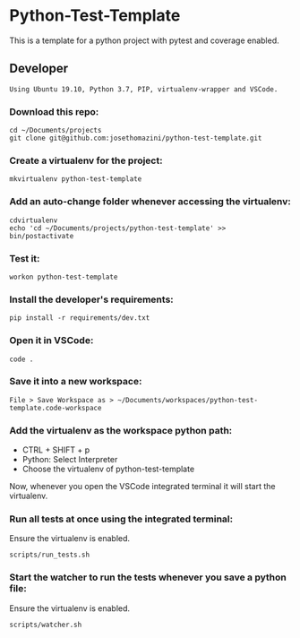 # Python-Test-Template

This is a template for a python project with pytest and coverage enabled.

## Developer

```
Using Ubuntu 19.10, Python 3.7, PIP, virtualenv-wrapper and VSCode.
```

### Download this repo:

```
cd ~/Documents/projects
git clone git@github.com:josethomazini/python-test-template.git
```

### Create a virtualenv for the project:

```
mkvirtualenv python-test-template
```

### Add an auto-change folder whenever accessing the virtualenv:

```
cdvirtualenv
echo 'cd ~/Documents/projects/python-test-template' >> bin/postactivate
```

### Test it:

```
workon python-test-template
```

### Install the developer's requirements:

```
pip install -r requirements/dev.txt
```

### Open it in VSCode:

```
code .
```

### Save it into a new workspace:

```
File > Save Workspace as > ~/Documents/workspaces/python-test-template.code-workspace
```

### Add the virtualenv as the workspace python path:

- CTRL + SHIFT + p
- Python: Select Interpreter
- Choose the virtualenv of python-test-template

Now, whenever you open the VSCode integrated terminal it will start the virtualenv.

### Run all tests at once using the integrated terminal:

Ensure the virtualenv is enabled.

```
scripts/run_tests.sh
```

### Start the watcher to run the tests whenever you save a python file:

Ensure the virtualenv is enabled.

```
scripts/watcher.sh
```
